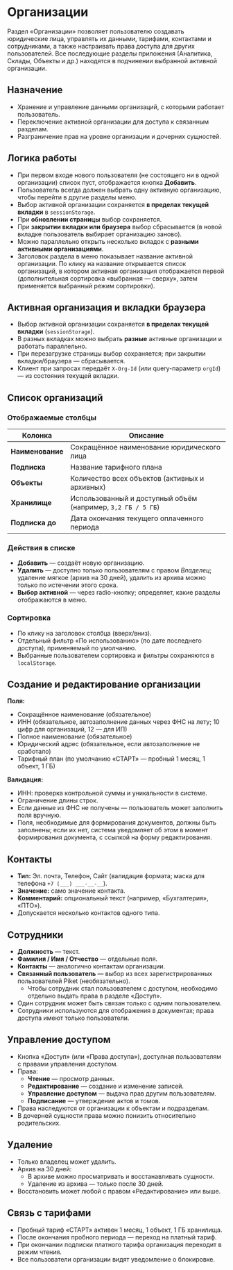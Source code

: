 # Организации

Раздел «Организации» позволяет пользователю создавать юридические лица, управлять их данными, тарифами, контактами и сотрудниками, а также настраивать права доступа для других пользователей. Все последующие разделы приложения (Аналитика, Склады, Объекты и др.) находятся в подчинении выбранной активной организации.

## Назначение

- Хранение и управление данными организаций, с которыми работает пользователь.
- Переключение активной организации для доступа к связанным разделам.
- Разграничение прав на уровне организации и дочерних сущностей.

## Логика работы

- При первом входе нового пользователя (не состоящего ни в одной организации) список пуст, отображается кнопка **Добавить**.
- Пользователь всегда должен выбрать одну активную организацию, чтобы перейти в другие разделы меню.
- Выбор активной организации сохраняется **в пределах текущей вкладки** в `sessionStorage`.
- При **обновлении страницы** выбор сохраняется.
- При **закрытии вкладки или браузера** выбор сбрасывается (в новой вкладке пользователь выбирает организацию заново).
- Можно параллельно открыть несколько вкладок с **разными активными организациями**.
- Заголовок раздела в меню показывает название активной организации. По клику на название открывается список организаций, в котором активная организация отображается первой (дополнительная сортировка «выбранная — сверху», затем применяется выбранный режим сортировки).

## Активная организация и вкладки браузера

- Выбор активной организации сохраняется **в пределах текущей вкладки** (`sessionStorage`).
- В разных вкладках можно выбрать **разные** активные организации и работать параллельно.
- При перезагрузке страницы выбор сохраняется; при закрытии вкладки/браузера — сбрасывается.
- Клиент при запросах передаёт `X-Org-Id` (или query-параметр `orgId`) — из состояния текущей вкладки.


## Список организаций

### Отображаемые столбцы
| Колонка           | Описание                                   |
|-------------------|---------------------------------------------|
| **Наименование**  | Сокращённое наименование юридического лица |
| **Подписка**      | Название тарифного плана                    |
| **Объекты**       | Количество всех объектов (активных и архивных) |
| **Хранилище**     | Использованный и доступный объём (например, `3,2 ГБ / 5 ГБ`) |
| **Подписка до**   | Дата окончания текущего оплаченного периода |

### Действия в списке
- **Добавить** — создаёт новую организацию.
- **Удалить** — доступно только пользователям с правом *Владелец*; удаление мягкое (архив на 30 дней), удалить из архива можно только по истечении этого срока.
- **Выбор активной** — через radio-кнопку; определяет, какие разделы отображаются в меню.

### Сортировка
- По клику на заголовок столбца (вверх/вниз).
- Отдельный фильтр «По использованию» (по дате последнего доступа), применяемый по умолчанию.
- Выбранные пользователем сортировка и фильтры сохраняются в `localStorage`.

## Создание и редактирование организации

**Поля:**
- Сокращённое наименование (обязательное)
- ИНН (обязательное, автозаполнение данных через ФНС на лету; 10 цифр для организаций, 12 — для ИП)
- Полное наименование (обязательное)
- Юридический адрес (обязательное, если автозаполнение не сработало)
- Тарифный план (по умолчанию «СТАРТ» — пробный 1 месяц, 1 объект, 1 ГБ)

**Валидация:**
- ИНН: проверка контрольной суммы и уникальности в системе.
- Ограничение длины строк.
- Если данные из ФНС не получены — пользователь может заполнить поля вручную.
- Поля, необходимые для формирования документов, должны быть заполнены; если их нет, система уведомляет об этом в момент формирования документа, с ссылкой на форму редактирования.

## Контакты

- **Тип:** Эл. почта, Телефон, Сайт (валидация формата; маска для телефона `+7 (___) ___-__-__`).
- **Значение:** само значение контакта.
- **Комментарий:** опциональный текст (например, «Бухгалтерия», «ПТО»).
- Допускается несколько контактов одного типа.

## Сотрудники

- **Должность** — текст.
- **Фамилия / Имя / Отчество** — отдельные поля.
- **Контакты** — аналогично контактам организации.
- **Связанный пользователь** — выбор из всех зарегистрированных пользователей Piket (необязательно).
  - Чтобы сотрудник стал пользователем с доступом, необходимо отдельно выдать права в разделе «Доступ».
- Один сотрудник может быть связан только с одним пользователем.
- Сотрудники используются для отображения в документах; права доступа имеют только пользователи.

## Управление доступом

- Кнопка «Доступ» (или «Права доступа»), доступная пользователям с правами управления доступом.
- Права:
  - **Чтение** — просмотр данных.
  - **Редактирование** — создание и изменение записей.
  - **Управление доступом** — выдача прав другим пользователям.
  - **Подписание** — утверждение актов и томов.
- Права наследуются от организации к объектам и подразделам.
- В дочерней сущности права можно понизить относительно родительских.

## Удаление

- Только владелец может удалить.
- Архив на 30 дней:
  - В архиве можно просматривать и восстанавливать сущности.
  - Удаление из архива — только после 30 дней.
- Восстановить может любой с правом «Редактирование» или выше.

## Связь с тарифами

- Пробный тариф «СТАРТ» активен 1 месяц, 1 объект, 1 ГБ хранилища.
- После окончания пробного периода — переход на платный тариф.
- При окончании подписки платного тарифа организация переходит в режим чтения.
- Все пользователи организации видят уведомление о блокировке.
